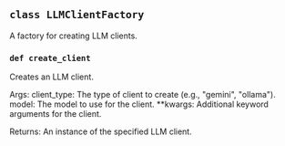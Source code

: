 ## `class LLMClientFactory`

A factory for creating LLM clients.

### `def create_client`

Creates an LLM client.

Args:
    client_type: The type of client to create (e.g., "gemini", "ollama").
    model: The model to use for the client.
    **kwargs: Additional keyword arguments for the client.

Returns:
    An instance of the specified LLM client.

